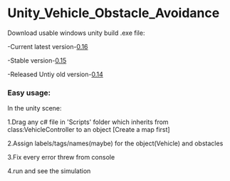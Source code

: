 # Unity_Vehicle_Obstacle_Avoidance

Download usable windows unity build .exe file:

-Current latest version-[0.16](https://github.com/Lem-c/Unity_Vehicle_Obstacle_Avoidance/releases/tag/v0.16)

-Stable version-[0.15](https://github.com/Lem-c/Unity_Vehicle_Obstacle_Avoidance/releases/tag/v0.15)

-Released Untiy old version-[0.14](https://github.com/Lem-c/Unity_Vehicle_Obstacle_Avoidance/releases/tag/v0.14)

### Easy usage:

In the unity scene:

1.Drag any c# file in 'Scripts' folder which inherits from class:VehicleController to an object [Create a map first]

2.Assign labels/tags/names(maybe) for the object(Vehicle) and obstacles

3.Fix every error threw from console

4.run and see the simulation
